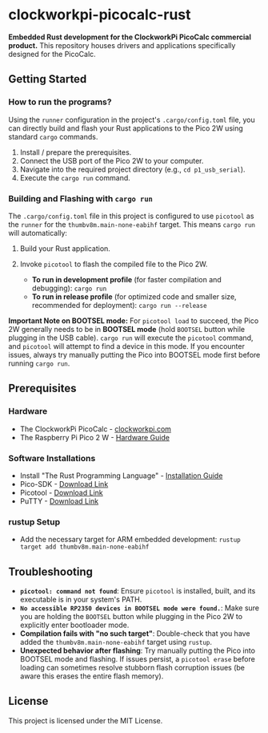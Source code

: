 # clockworkpi-picocalc-rust

**Embedded Rust development for the ClockworkPi PicoCalc commercial product.** This repository houses drivers and applications specifically designed for the PicoCalc.

## Getting Started

### How to run the programs?
Using the `runner` configuration in the project's `.cargo/config.toml` file, you can directly build and flash your Rust applications to the Pico 2W using standard `cargo` commands.

1.  Install / prepare the prerequisites.
2.  Connect the USB port of the Pico 2W to your computer.
3.  Navigate into the required project directory (e.g., `cd p1_usb_serial`).
4.  Execute the `cargo run` command.

### Building and Flashing with `cargo run`
The `.cargo/config.toml` file in this project is configured to use `picotool` as the `runner` for the `thumbv8m.main-none-eabihf` target. This means `cargo run` will automatically:
1.  Build your Rust application.
2.  Invoke `picotool` to flash the compiled file to the Pico 2W.

    - **To run in development profile** (for faster compilation and debugging): `cargo run`
    - **To run in release profile** (for optimized code and smaller size, recommended for deployment): `cargo run --release`

**Important Note on BOOTSEL mode:**
For `picotool load` to succeed, the Pico 2W generally needs to be in **BOOTSEL mode** (hold `BOOTSEL` button while plugging in the USB cable). `cargo run` will execute the `picotool` command, and `picotool` will attempt to find a device in this mode. If you encounter issues, always try manually putting the Pico into BOOTSEL mode first before running `cargo run`.


## Prerequisites

### Hardware
- The ClockworkPi PicoCalc - [clockworkpi.com](https://www.clockworkpi.com/picocalc)
- The Raspberry Pi Pico 2 W - [Hardware Guide](https://www.raspberrypi.com/documentation/microcontrollers/pico-series.html#pico2w-technical-specification)

### Software Installations
- Install "The Rust Programming Language" - [Installation Guide](https://rust-lang.github.io/rustup/installation/index.html)
- Pico-SDK - [Download Link](https://github.com/raspberrypi/pico-sdk/releases)
- Picotool - [Download Link](https://github.com/raspberrypi/picotool/releases)
- PuTTY - [Download Link](https://www.putty.org/)

### rustup Setup
- Add the necessary target for ARM embedded development: `rustup target add thumbv8m.main-none-eabihf`

## Troubleshooting
- **`picotool: command not found`**: Ensure `picotool` is installed, built, and its executable is in your system's PATH.
- **`No accessible RP2350 devices in BOOTSEL mode were found.`**: Make sure you are holding the `BOOTSEL` button while plugging in the Pico 2W to explicitly enter bootloader mode.
- **Compilation fails with "no such target"**: Double-check that you have added the `thumbv8m.main-none-eabihf` target using `rustup`.
- **Unexpected behavior after flashing**: Try manually putting the Pico into BOOTSEL mode and flashing. If issues persist, a `picotool erase` before loading can sometimes resolve stubborn flash corruption issues (be aware this erases the entire flash memory).

## License
This project is licensed under the MIT License.